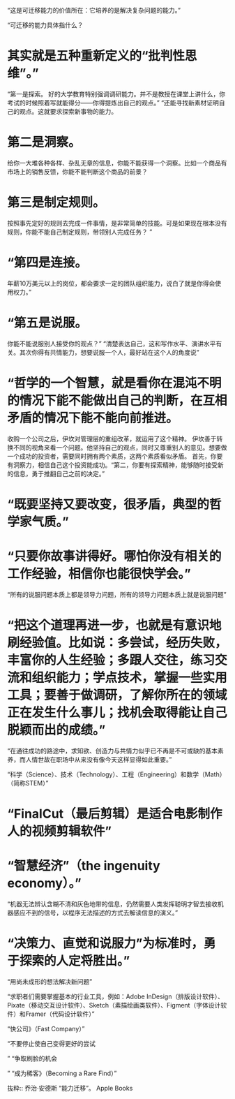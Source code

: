 “这是可迁移能力的价值所在：它培养的是解决复杂问题的能力。”

“可迁移的能力具体指什么？
# 其实就是五种重新定义的“批判性思维”。”
“第一是探索。
好的大学教育特别强调调研能力。并不是教授在课堂上讲什么，你考试的时候照着写就能得分——你得提炼出自己的观点。”
“还能寻找新素材证明自己的观点。这就要求探索新事物的能力。
# 第二是洞察。
给你一大堆各种各样、杂乱无章的信息，你能不能获得一个洞察。比如一个商品有市场上的销售反馈，你能不能判断这个商品的前景？
# 第三是制定规则。
按照事先定好的规则去完成一件事情，是非常简单的技能。可是如果现在根本没有规则，你能不能自己制定规则，带领别人完成任务？
”

# “第四是连接。
年薪10万美元以上的岗位，都会要求一定的团队组织能力，说白了就是你得会使用权力。”

# “第五是说服。
你能不能说服别人接受你的观点？”
“清楚表达自己，这和写作水平、演讲水平有关。其次你得有共情能力，想要说服一个人，最好站在这个人的角度说”

# “哲学的一个智慧，就是看你在混沌不明的情况下能不能做出自己的判断，在互相矛盾的情况下能不能向前推进。
收购一个公司之后，伊坎对管理层的重组改革，就运用了这个精神。
伊坎善于转换不同的视角来看一个问题。他坚持自己的观点，同时又尊重别人的意见。想要做一个成功的投资者，需要同时拥有两个素质，这两个素质看似矛盾。
首先，你要有洞察力，相信自己这个投资能成功。“第二，你要有探索精神，能够随时接受新的信息，勇于推翻自己之前的决定。”
# “既要坚持又要改变，很矛盾，典型的哲学家气质。”

# “只要你故事讲得好。哪怕你没有相关的工作经验，相信你也能很快学会。”
“所有的说服问题本质上都是领导力问题，所有的领导力问题本质上就是说服问题”

# “把这个道理再进一步，也就是有意识地刷经验值。比如说：多尝试，经历失败，丰富你的人生经验；多跟人交往，练习交流和组织能力；学点技术，掌握一些实用工具；要善于做调研，了解你所在的领域正在发生什么事儿；找机会取得能让自己脱颖而出的成绩。”

“在通往成功的路途中，求知欲、创造力与共情力似乎已不再是不可或缺的基本素养，而人情世故在职场中从来没有像今天这样显得如此重要。”

“科学（Science）、技术（Technology）、工程（Engineering）和数学（Math）（简称STEM）”

# “FinalCut（最后剪辑）是适合电影制作人的视频剪辑软件”

# “智慧经济”（the ingenuity economy）。”
“机器无法辨认含糊不清和灰色地带的信息，仍然需要人类发挥聪明才智去接收机器感应不到的信号，以程序无法描述的方式去解读信息的演义。”

# “决策力、直觉和说服力”为标准时，勇于探索的人定将胜出。”

“用尚未成形的想法解决新问题”

“求职者们需要掌握基本的行业工具，例如：Adobe InDesign（排版设计软件）、Pixate（移动交互设计软件）、Sketch（素描绘画类软件）、Figment（字体设计软件）和Framer（代码设计软件）”

“快公司》（Fast Company）”

“不要停止使自己变得更好的尝试

”
“争取刷脸的机会

”
“成为稀客》（Becoming a Rare Find）”

抜粋:: 乔治·安德斯  “能力迁移”。 Apple Books  
